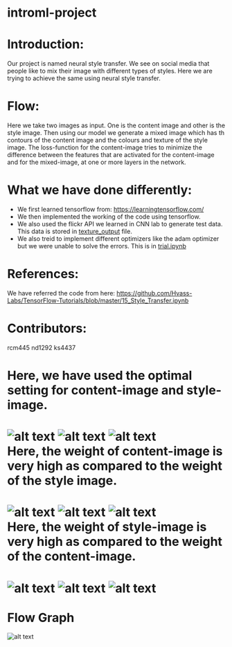 # introml-project

Introduction:
=============
Our project is named neural style transfer. We see on social media that people like to mix their image with different types of styles. Here we are trying to achieve the same using neural style transfer.

Flow:
=====
Here we take two images as input. One is the content image and other is the style image. Then using our model we generate a mixed image which has th contours of the content image and the colours and texture of the style image. The loss-function for the content-image tries to minimize the difference between the features that are activated for the content-image and for the mixed-image, at one or more layers in the network.

What we have done differently:
==============================
* We first learned tensorflow from: https://learningtensorflow.com/
* We then implemented the working of the code using tensorflow.
* We also used the flickr API we learned in CNN lab to generate test data. This data is stored in [texture_output](https://github.com/kushshah289/introml-project/tree/master/texture_outer/texture) file.
* We also treid to implement different optimizers like the adam optimizer but we were unable to solve the errors. This is in [trial.ipynb](https://github.com/kushshah289/introml-project/trial.ipynb)

References:
===========
We have referred the code from here: https://github.com/Hvass-Labs/TensorFlow-Tutorials/blob/master/15_Style_Transfer.ipynb

Contributors:
=============
rcm445 nd1292 ks4437

Here, we have used the optimal setting for content-image and style-image.
=========================================================================
![alt text](https://github.com/kushshah289/introml-project/blob/master/readme%20file/1_1.PNG)
![alt text](https://github.com/kushshah289/introml-project/blob/master/readme%20file/1_2.PNG)
![alt text](https://github.com/kushshah289/introml-project/blob/master/readme%20file/1_3.PNG)<br>
Here, the weight of content-image is very high as compared to the weight of the style image.
============================================================================================
![alt text](https://github.com/kushshah289/introml-project/blob/master/readme%20file/2_1.PNG)
![alt text](https://github.com/kushshah289/introml-project/blob/master/readme%20file/2_2.PNG)
![alt text](https://github.com/kushshah289/introml-project/blob/master/readme%20file/2_3.PNG)<br>
Here, the weight of style-image is very high as compared to the weight of the content-image.
============================================================================================
![alt text](https://github.com/kushshah289/introml-project/blob/master/readme%20file/3_1.PNG)
![alt text](https://github.com/kushshah289/introml-project/blob/master/readme%20file/3_2.PNG)
![alt text](https://github.com/kushshah289/introml-project/blob/master/readme%20file/3_3.PNG)<br>
<br>
Flow Graph
==========
![alt text](https://github.com/kushshah289/introml-project/blob/master/readme%20file/graph.png)

